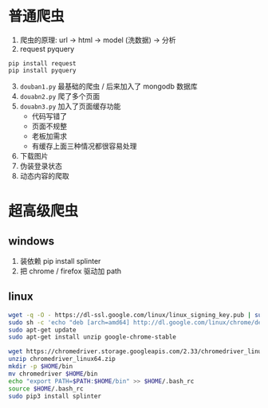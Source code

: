 # 普通爬虫

1. 爬虫的原理: url -> html -> model (洗数据) -> 分析
2. request pyquery
```
pip install request
pip install pyquery
``` 
3. `douban1.py` 最基础的爬虫  / 后来加入了 mongodb 数据库
4. `douabn2.py` 爬了多个页面
5. `douabn3.py` 加入了页面缓存功能
    - 代码写错了
    - 页面不规整
    - 老板加需求
    - 有缓存上面三种情况都很容易处理
6. 下载图片
7. 伪装登录状态
8. 动态内容的爬取


# 超高级爬虫

## windows
1. 装依赖 pip install splinter
2. 把 chrome / firefox 驱动加 path

## linux

```bash
wget -q -O - https://dl-ssl.google.com/linux/linux_signing_key.pub | sudo apt-key add - 
sudo sh -c 'echo "deb [arch=amd64] http://dl.google.com/linux/chrome/deb/ stable main" >> /etc/apt/sources.list.d/google.list'
sudo apt-get update 
sudo apt-get install unzip google-chrome-stable

wget https://chromedriver.storage.googleapis.com/2.33/chromedriver_linux64.zip
unzip chromedriver_linux64.zip
mkdir -p $HOME/bin
mv chromedriver $HOME/bin
echo "export PATH=$PATH:$HOME/bin" >> $HOME/.bash_rc
source $HOME/.bash_rc
sudo pip3 install splinter
```
